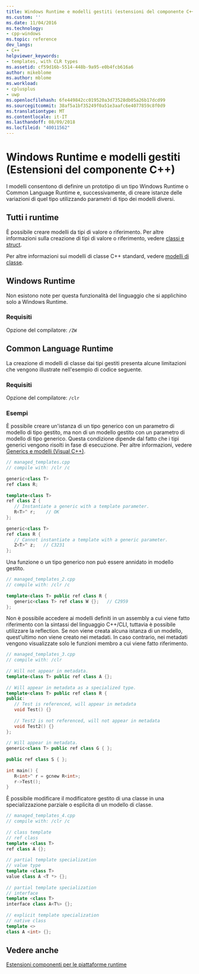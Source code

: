 ```yaml
---
title: Windows Runtime e modelli gestiti (estensioni del componente C++) | Microsoft Docs
ms.custom: ''
ms.date: 11/04/2016
ms.technology:
- cpp-windows
ms.topic: reference
dev_langs:
- C++
helpviewer_keywords:
- templates, with CLR types
ms.assetid: cf59d16b-5514-448b-9a95-e0b4fcb616a6
author: mikeblome
ms.author: mblome
ms.workload:
- cplusplus
- uwp
ms.openlocfilehash: 6fe449842cc019520a3d73528db05a26b17dcd99
ms.sourcegitcommit: 38af5a1bf35249f0a51e3aafc6e4077859c8f0d9
ms.translationtype: MT
ms.contentlocale: it-IT
ms.lasthandoff: 08/09/2018
ms.locfileid: "40011562"
---
```

# <a name="windows-runtime-and-managed-templates-c-component-extensions"></a>Windows Runtime e modelli gestiti (Estensioni del componente C++)
I modelli consentono di definire un prototipo di un tipo Windows Runtime o Common Language Runtime e, successivamente, di creare istanze delle variazioni di quel tipo utilizzando parametri di tipo dei modelli diversi.  
  
## <a name="all-runtimes"></a>Tutti i runtime  
 È possibile creare modelli da tipi di valore o riferimento.  Per altre informazioni sulla creazione di tipi di valore o riferimento, vedere [classi e struct](../windows/classes-and-structs-cpp-component-extensions.md).  
  
 Per altre informazioni sui modelli di classe C++ standard, vedere [modelli di classe](../cpp/class-templates.md).  
  
## <a name="windows-runtime"></a>Windows Runtime  
 Non esistono note per questa funzionalità del linguaggio che si applichino solo a Windows Runtime.  
  
### <a name="requirements"></a>Requisiti  
 Opzione del compilatore: `/ZW`  
  
## <a name="common-language-runtime"></a>Common Language Runtime  
 La creazione di modelli di classe dai tipi gestiti presenta alcune limitazioni che vengono illustrate nell'esempio di codice seguente.  
  
### <a name="requirements"></a>Requisiti  
 Opzione del compilatore: `/clr`  
  
### <a name="examples"></a>Esempi  
  
 È possibile creare un'istanza di un tipo generico con un parametro di modello di tipo gestito, ma non di un modello gestito con un parametro di modello di tipo generico. Questa condizione dipende dal fatto che i tipi generici vengono risolti in fase di esecuzione. Per altre informazioni, vedere [Generics e modelli (Visual C++)](../windows/generics-and-templates-visual-cpp.md).  
  
```cpp  
// managed_templates.cpp  
// compile with: /clr /c  
  
generic<class T>   
ref class R;   
  
template<class T>   
ref class Z {  
   // Instantiate a generic with a template parameter.  
   R<T>^ r;    // OK  
};  
  
generic<class T>   
ref class R {  
   // Cannot instantiate a template with a generic parameter.  
   Z<T>^ z;   // C3231  
};  
```  
  
 Una funzione o un tipo generico non può essere annidato in modello gestito.  
  
```cpp  
// managed_templates_2.cpp  
// compile with: /clr /c  
  
template<class T> public ref class R {  
   generic<class T> ref class W {};   // C2959  
};  
```  
  
 Non è possibile accedere ai modelli definiti in un assembly a cui viene fatto riferimento con la sintassi del linguaggio C++/CLI, tuttavia è possibile utilizzare la reflection. Se non viene creata alcuna istanza di un modello, quest'ultimo non viene creato nei metadati. In caso contrario, nei metadati vengono visualizzate solo le funzioni membro a cui viene fatto riferimento.  
  
```cpp  
// managed_templates_3.cpp  
// compile with: /clr  
  
// Will not appear in metadata.  
template<class T> public ref class A {};  
  
// Will appear in metadata as a specialized type.  
template<class T> public ref class R {  
public:  
   // Test is referenced, will appear in metadata  
   void Test() {}  
  
   // Test2 is not referenced, will not appear in metadata  
   void Test2() {}  
};  
  
// Will appear in metadata.  
generic<class T> public ref class G { };  
  
public ref class S { };  
  
int main() {  
   R<int>^ r = gcnew R<int>;  
   r->Test();  
}  
```  
  
 È possibile modificare il modificatore gestito di una classe in una specializzazione parziale o esplicita di un modello di classe.  
  
```cpp  
// managed_templates_4.cpp  
// compile with: /clr /c  
  
// class template  
// ref class  
template <class T>  
ref class A {};  
  
// partial template specialization  
// value type  
template <class T>  
value class A <T *> {};  
  
// partial template specialization  
// interface  
template <class T>   
interface class A<T%> {};  
  
// explicit template specialization  
// native class  
template <>  
class A <int> {};  
```  
  
## <a name="see-also"></a>Vedere anche  
 [Estensioni componenti per le piattaforme runtime](../windows/component-extensions-for-runtime-platforms.md)